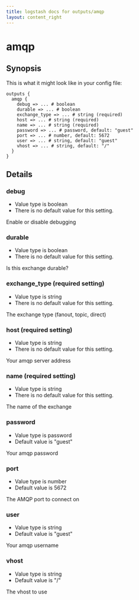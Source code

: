 ```yaml
---
title: logstash docs for outputs/amqp
layout: content_right
---
```

# amqp



## Synopsis

This is what it might look like in your config file:

    outputs {
      amqp {
        debug => ... # boolean
        durable => ... # boolean
        exchange_type => ... # string (required)
        host => ... # string (required)
        name => ... # string (required)
        password => ... # password, default: "guest"
        port => ... # number, default: 5672
        user => ... # string, default: "guest"
        vhost => ... # string, default: "/"
      }
    }

## Details

### debug

* Value type is boolean
* There is no default value for this setting.

Enable or disable debugging

### durable

* Value type is boolean
* There is no default value for this setting.

Is this exchange durable?

### exchange_type (required setting)

* Value type is string
* There is no default value for this setting.

The exchange type (fanout, topic, direct)

### host (required setting)

* Value type is string
* There is no default value for this setting.

Your amqp server address

### name (required setting)

* Value type is string
* There is no default value for this setting.

The name of the exchange

### password

* Value type is password
* Default value is "guest"

Your amqp password

### port

* Value type is number
* Default value is 5672

The AMQP port to connect on

### user

* Value type is string
* Default value is "guest"

Your amqp username

### vhost

* Value type is string
* Default value is "/"

The vhost to use

